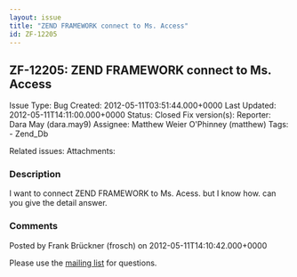 ```yaml
---
layout: issue
title: "ZEND FRAMEWORK connect to Ms. Access"
id: ZF-12205
---
```


ZF-12205: ZEND FRAMEWORK connect to Ms. Access
----------------------------------------------

 Issue Type: Bug Created: 2012-05-11T03:51:44.000+0000 Last Updated: 2012-05-11T14:11:00.000+0000 Status: Closed Fix version(s): 
 Reporter:  Dara May (dara.may9)  Assignee:  Matthew Weier O'Phinney (matthew)  Tags: - Zend\_Db
 
 Related issues: 
 Attachments: 
### Description

I want to connect ZEND FRAMEWORK to Ms. Acess. but I know how. can you give the detail answer.

 

 

### Comments

Posted by Frank Brückner (frosch) on 2012-05-11T14:10:42.000+0000

Please use the [mailing list](http://framework.zend.com/wiki/display/ZFDEV/Mailing+Lists) for questions.

 

 